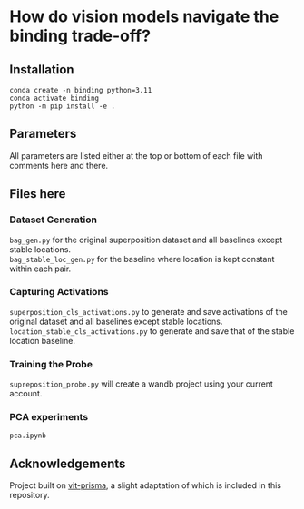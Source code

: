 # How do vision models navigate the binding trade-off?
## Installation
`conda create -n binding python=3.11`       
`conda activate binding`      
`python -m pip install -e .`    
## Parameters
All parameters are listed either at the top or bottom of each file with comments here and there.    
## Files here
### Dataset Generation
`bag_gen.py` for the original superposition dataset and all baselines except stable locations.        
`bag_stable_loc_gen.py` for the baseline where location is kept constant within each pair.      
### Capturing Activations
`superposition_cls_activations.py` to generate and save activations of the original dataset and all baselines except stable locations.      
`location_stable_cls_activations.py` to generate and save that of the stable location baseline.     
### Training the Probe
`supreposition_probe.py` will create a wandb project using your current account.    
### PCA experiments
`pca.ipynb`     
## Acknowledgements
Project built on [vit-prisma](https://github.com/Prisma-Multimodal/ViT-Prisma), a slight adaptation of which is included in this repository.        